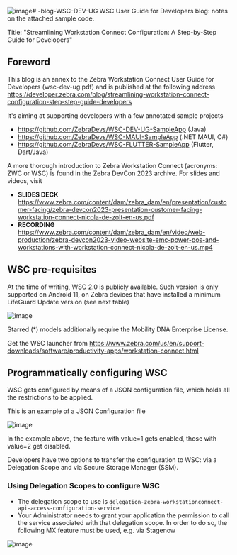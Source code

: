 ![image](https://github.com/NDZL/-blog-WSC-DEV-UG/assets/11386676/de35f99b-9336-4df0-8ffa-fee642e2c61b)# -blog-WSC-DEV-UG
WSC User Guide for Developers blog: notes on the attached sample code.


Title: "Streamlining Workstation Connect Configuration: A Step-by-Step Guide for Developers"

## Foreword
This blog is an annex to the Zebra Workstation Connect User Guide for Developers (wsc-dev-ug.pdf) and is published at the following address https://developer.zebra.com/blog/streamlining-workstation-connect-configuration-step-step-guide-developers
 
It's aiming at supporting developers with a few annotated sample projects
- https://github.com/ZebraDevs/WSC-DEV-UG-SampleApp (Java)
- https://github.com/ZebraDevs/WSC-MAUI-SampleApp (.NET MAUI, C#)
- https://github.com/ZebraDevs/WSC-FLUTTER-SampleApp (Flutter, Dart/Java)

A more thorough introduction to Zebra Workstation Connect (acronyms: ZWC or WSC) is found in the Zebra DevCon 2023 archive. For slides and videos, visit

- **SLIDES DECK** https://www.zebra.com/content/dam/zebra_dam/en/presentation/customer-facing/zebra-devcon2023-presentation-customer-facing-workstation-connect-nicola-de-zolt-en-us.pdf
- **RECORDING** https://www.zebra.com/content/dam/zebra_dam/en/video/web-production/zebra-devcon2023-video-website-emc-power-pos-and-workstations-with-workstation-connect-nicola-de-zolt-en-us.mp4

## WSC pre-requisites

At the time of writing, WSC 2.0 is publicly available. Such version is only supported on Android 11, on Zebra devices that have installed a minimum LifeGuard Update version (see next table)

![image](https://github.com/NDZL/-blog-WSC-DEV-UG/assets/11386676/b133ebfe-b6fe-42b2-8503-6caa66e54d1e)

Starred (*) models additionally require the Mobility DNA Enterprise License.

Get the WSC launcher from https://www.zebra.com/us/en/support-downloads/software/productivity-apps/workstation-connect.html 


## Programmatically configuring WSC

WSC gets configured by means of a JSON configuration file, which holds all the restrictions to be applied.

This is an example of a JSON Configuration file

![image](https://github.com/NDZL/-blog-WSC-DEV-UG/assets/11386676/c12db127-00d6-480a-a943-5e962868d4d3)

In the example above, the feature with value=1 gets enabled, those with value=2 get disabled.

Developers have two options to transfer the configuration to WSC: via a Delegation Scope and via Secure Storage Manager (SSM).

   ### Using Delegation Scopes to configure WSC

- The delegation scope to use is ```delegation-zebra-workstationconnect-api-access-configuration-service```
- Your Administrator needs to grant your application the permission to call the service associated with that delegation scope. In order to do so, the following MX feature must be used, e.g. via Stagenow

![image](https://github.com/NDZL/-blog-WSC-DEV-UG/assets/11386676/b8ec45c2-c4a8-427f-b837-05d83178c3c8)




  






